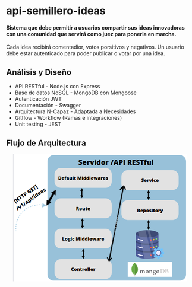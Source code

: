 # api-semillero-ideas

#### Sistema que debe permitir a usuarios compartir sus ideas innovadoras con una comunidad que servirá como juez para ponerla en marcha.

Cada idea recibirá comentadior, votos porsitivos y negativos.
Un usuario debe estar autenticado para poder publicar o votar por una idea.

## Análisis y Diseño

- API RESTful - Node.js con Express
- Base de datos NoSQL - MongoDB con Mongoose
- Autenticación JWT
- Documentación - Swagger
- Arquitectura N-Capaz - Adaptada a Necesidades
- Gitflow - Workflow (Ramas e integraciones)
- Unit testing - JEST

## Flujo de Arquitectura

<p align="center">
    <img src="assets/Flujo arquitectura.png" alt="flujo arquitectura">
</p>
